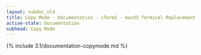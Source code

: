 ```yaml
---
layout: subdoc_old
title: Copy Mode - Documentation - iTerm2 - macOS Terminal Replacement
active-state: documentation
subhead: Copy Mode
---
```

{% include 3.1/documentation-copymode.md %}


